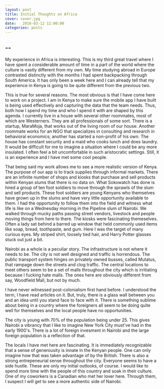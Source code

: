 ```yaml
---
layout: post
title: Initial Thoughts on Africa
cover: cover.jpg
date:   2016-03-12 12:00:00
categories: posts
---
```


## --


My experience in Africa is interesting. This is my third great travel where I have spent a considerable amount of time in a part of the world where the culture is vastly different from my own. My time studying abroad in Europe contrasted distinctly with the months I had spent backpacking through South America. It has only been a week here and I can already tell that my experience in Kenya is going to be quite different from the previous two.

This is true for several reasons. The most obvious is that I have come here to work on a project. I am in Kenya to make sure the mobile app I have built is being used effectively and capturing the data that the team needs. Thus, both how I spend my time and who I spend it with are shaped by this agenda. I currently live in a house with several other roommates, most of which are Westerners. They are all professionals of some sort. There is a startup, MaraMoja, that works out of the living room of our house. Another roommate works for an NGO that specializes in consulting and research in behavioral economics; another has started a non-profit of his own. The house has constant security and a maid who cooks lunch and does laundry. It would be difficult for me to imagine a situation where I could be any more insulated. I often feel a bit uncomfortable in such aristocratic settings. Still, it is an experience and I have met some cool people.

That being said my work allows me to see a more realistic version of Kenya. The purpose of our app is to track supplies through informal markets. There are an infinite number of shops and kiosks that purchase and sell products within Kenyan slums that there is no data on. What Sokowatch has done is hired a group of ten foot soldiers to move through the sprawls of the slum and sell products. These foot soldiers are young Kenyans who themselves have grown up in the slums and have very little opportunity available to them. I had the opportunity to follow them into the field and witness what life is like on a Wednesday morning in the Pipeline slum of Nairobi. We walked through mucky paths passing street vendors, livestock and people moving things from here to there. The kiosks were fascinating themeselves. Often a lady sat behind a barred up window that held commonly used items like soap, bread, toothpaste, and gum. Here I was the target of many curious eyes. My striped shirt, loosely tied hair, and Harry Potter glasses stuck out just a bit.

Nairobi as a whole is a peculiar story. The infrastructure is not where it needs to be. The city is not well designed and traffic is horrendous. The public transport system hinges on privately owned busses, called Mutatus, that rampage down the streets and clog traffic. The central locations to meet others seem to be a set of malls throughout the city which is irritiating because I fucking hate malls. The ones here are obviously different from say, Woodfield Mall, but not by much. 

I have never witnessed post-colonialism first hand before. I understood the term, I have read articles on it. But, truly, there is a glass wall between you and an idea until you stand face to face with it. There is something sublime about being in a country where the foreigners all seem to be doing quite well for themselves and the local people have no opportunities.

The city is young with 70% of the population being under 25. This gives Nairobi a vibrancy that I like to imagine New York City must've had in the early 1900's. There is a lot of foreign invesment in Nairobi and the large foreign population is a reflection of that.

The locals I have met here are fascinating. It is immediately recognizable that a sense of generousity is innate in the Kenyan people. One can only imagine how that was taken advantage of by the British. There is also a strong entrepeneurial sense throughout the city. Everyone seems to have a side hustle. These are only my initial outlooks, of course. I would like to spend more time with the people of this country and soak in their culture. One of my coworkers is a Canadian who met her lover here. Through them, I suspect I will get to see a more authentic side of Nairobi. 

